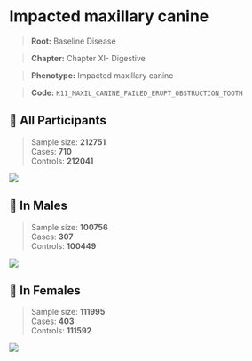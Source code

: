 # Impacted maxillary canine

> **Root:** Baseline Disease  

> **Chapter:** Chapter XI- Digestive  

> **Phenotype:** Impacted maxillary canine  

> **Code:** `K11_MAXIL_CANINE_FAILED_ERUPT_OBSTRUCTION_TOOTH`

## 🧪 All Participants  
> Sample size: **212751**  
> Cases: **710**  
> Controls: **212041**
<img src="/Disease/Figures/ALL/Baseline/K11_MAXIL_CANINE_FAILED_ERUPT_OBSTRUCTION_TOOTH.png"/>
<CsvTable src="/public/Disease/Data/ALL/Baseline/LG_K11_MAXIL_CANINE_FAILED_ERUPT_OBSTRUCTION_TOOTH.csv" label="🔍 View full results" />

## 👨 In Males  
> Sample size: **100756**  
> Cases: **307**  
> Controls: **100449**
<img src="/Disease/Figures/Male/Baseline/K11_MAXIL_CANINE_FAILED_ERUPT_OBSTRUCTION_TOOTH.png"/>
<CsvTable src="/public/Disease/Data/Male/Baseline/LG_K11_MAXIL_CANINE_FAILED_ERUPT_OBSTRUCTION_TOOTH.csv" label="🔍 View full results" />

## 👩 In Females  
> Sample size: **111995**  
> Cases: **403**  
> Controls: **111592**
<img src="/Disease/Figures/Female/Baseline/K11_MAXIL_CANINE_FAILED_ERUPT_OBSTRUCTION_TOOTH.png"/>
<CsvTable src="/public/Disease/Data/Female/Baseline/LG_K11_MAXIL_CANINE_FAILED_ERUPT_OBSTRUCTION_TOOTH.csv" label="🔍 View full results" />

